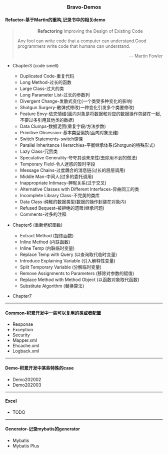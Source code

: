 <h3 align=center> Bravo-Demos</h3>

#### Refactor-基于Martin的重构,记录书中的相关demo
> <p align=center><b>Refactoring</b> Improving the Design of Existing Code</p>
> Any fool can write code that a computer can understand.Good programmers write code that humans can understand.
> <p align=right>-- Martin Fowler</p>

- Chapter3 (code smell)
  - Duplicated Code-重复代码 
  - Long Method-过长的函数
  - Large Class-过大的类
  - Long Parameter List-过长的参数列
  - Divergent Change-发散式变化(一个类受多种变化的影响)
  - Shotgun Surgery-散弹式修改(一种变化引发多个类要修改)
  - Feature Envy-依恋情结(面向对象是将数据和对应的数据操作包装在一起,不要过多引用其他类的数据)
  - Data Clumps-数据泥团(重复字段/方法参数)
  - Primitive Obsession-基本类型偏执(面向对象思维)
  - Switch Statements-switch惊悚
  - Parallel Inheritance Hierarchies-平衡继承体系(Shotgun的特殊形式)
  - Lazy Class-冗赘类
  - Speculative Generality-夸夸其谈未来性(去除用不到的做法)
  - Temporary Field-令人迷惑的暂时字段
  - Message Chains-过度耦合的消息链(过长的层层调用)
  - Middle Man-中间人(过多的委托调用)
  - Inappropriate Intimacy-狎昵关系(过于交叉)
  - Alternative Classes with Different Interfaces-异曲同工的类
  - Incomplete Library Class-不完美的类库
  - Data Class-纯稚的数据类型(数据的操作封装在对象内)
  - Refused Bequest-被拒绝的遗赠(继承问题)
  - Comments-过多的注释

- Chapter6 (重新组织函数)
  - Extract Method (提炼函数)
  - Inline Method (内联函数)
  - Inline Temp (内联临时变量)
  - Replace Temp with Query (以查询取代临时变量)
  - Introduce Explaining Variable (引入解释性变量)
  - Split Temporary Variable (分解临时变量)
  - Remove Assignments to Parameters (移除对参数的赋值)
  - Replace Method with Method Object (以函数对象取代函数)
  - Substitute Algorithm (替换算法)
  

- Chapter7
---

#### Common-积累开发中一些可以复用的类或者配置
- Response
- Exception
- Security
- Mapper.xml
- Ehcache.xml
- Logback.xml
---

#### Demo-积累开发中某些特殊的case
- Demo202002
- Demo202003
---

#### Excel
- TODO
---

#### Generator-记录mybatis的generator
- Mybatis
- Mybatis Plus